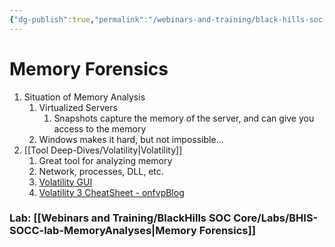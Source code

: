 ```yaml
---
{"dg-publish":true,"permalink":"/webinars-and-training/black-hills-soc-core/topics/socc-05-memory-forensics/"}
---
```



# Memory Forensics
1. Situation of Memory Analysis
	1. Virtualized Servers
		1. Snapshots capture the memory of the server, and can give you access to the memory
	2. Windows makes it hard, but not impossible...
2. [[Tool Deep-Dives/Volatility\|Volatility]]
	1. Great tool for analyzing memory
	2. Network, processes, DLL, etc.
	3. [Volatility GUI](https://www.osforensics.com/tools/volatility-workbench.html)
	4. [Volatility 3 CheatSheet - onfvpBlog](https://blog.onfvp.com/post/volatility-cheatsheet/)


### Lab: [[Webinars and Training/BlackHills SOC Core/Labs/BHIS-SOCC-lab-MemoryAnalyses\|Memory Forensics]]
